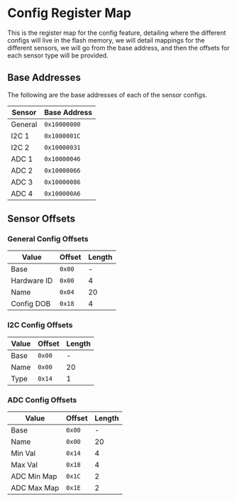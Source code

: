 # Config Register Map

This is the register map for the config feature, detailing where the different
configs will live in the flash memory, we will detail mappings for the different
sensors, we will go from the base address, and then the offsets for each sensor
type will be provided.

## Base Addresses

The following are the base addresses of each of the sensor configs.

| Sensor  | Base Address |
| ------- | ------------ |
| General | `0x10000000` |
| I2C 1   | `0x1000001C` |
| I2C 2   | `0x10000031` |
| ADC 1   | `0x10000046` |
| ADC 2   | `0x10000066` |
| ADC 3   | `0x10000086` |
| ADC 4   | `0x100000A6` |

## Sensor Offsets

### General Config Offsets

| Value       | Offset | Length |
| ----------- | ------ | ------ |
| Base        | `0x00` | -      |
| Hardware ID | `0x00` | 4      |
| Name        | `0x04` | 20     |
| Config DOB  | `0x18` | 4      |

### I2C Config Offsets

| Value | Offset | Length |
| ----- | ------ | ------ |
| Base  | `0x00` | -      |
| Name  | `0x00` | 20     |
| Type  | `0x14` | 1      |

### ADC Config Offsets

| Value        | Offset | Length |
| ------------ | ------ | ------ |
| Base         | `0x00` | -      |
| Name         | `0x00` | 20     |
| Min Val      | `0x14` | 4      |
| Max Val      | `0x18` | 4      |
| ADC Min Map  | `0x1C` | 2      |
| ADC Max Map  | `0x1E` | 2      |